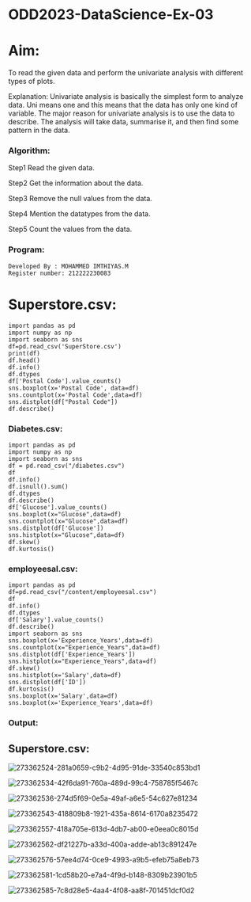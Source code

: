 # ODD2023-DataScience-Ex-03
# Aim:
To read the given data and perform the univariate analysis with different types of plots.

Explanation: Univariate analysis is basically the simplest form to analyze data. Uni means one and this means that the data has only one kind of variable. The major reason for univariate analysis is to use the data to describe. The analysis will take data, summarise it, and then find some pattern in the data.

### Algorithm:
Step1 Read the given data.

Step2 Get the information about the data.

Step3 Remove the null values from the data.

Step4 Mention the datatypes from the data.

Step5 Count the values from the data.

###  Program:
```
Developed By : MOHAMMED IMTHIYAS.M
Register number: 212222230083
```
# Superstore.csv:
```
import pandas as pd
import numpy as np
import seaborn as sns
df=pd.read_csv('SuperStore.csv')
print(df)
df.head()
df.info()
df.dtypes
df['Postal Code'].value_counts()
sns.boxplot(x='Postal Code', data=df)
sns.countplot(x='Postal Code',data=df)
sns.distplot(df["Postal Code"])
df.describe()
```
### Diabetes.csv:
```
import pandas as pd
import numpy as np
import seaborn as sns
df = pd.read_csv("/diabetes.csv")
df
df.info()
df.isnull().sum()
df.dtypes
df.describe()
df['Glucose'].value_counts()
sns.boxplot(x="Glucose",data=df)
sns.countplot(x="Glucose",data=df)
sns.distplot(df['Glucose'])
sns.histplot(x="Glucose",data=df)
df.skew()
df.kurtosis()
```
### employeesal.csv:
```
import pandas as pd
df=pd.read_csv("/content/employeesal.csv")
df
df.info()
df.dtypes
df['Salary'].value_counts()
df.describe()
import seaborn as sns
sns.boxplot(x='Experience_Years',data=df)
sns.countplot(x="Experience_Years",data=df)
sns.distplot(df['Experience_Years'])
sns.histplot(x="Experience_Years",data=df)
df.skew()
sns.histplot(x='Salary',data=df)
sns.distplot(df['ID'])
df.kurtosis()
sns.boxplot(x='Salary',data=df)
sns.boxplot(x='Experience_Years',data=df)
```
### Output:
## Superstore.csv:




![273362524-281a0659-c9b2-4d95-91de-33540c853bd1](https://github.com/imthiyas19/ODD2023-DataScience-Ex-03/assets/120353416/f68f6abb-d614-4ac2-87b3-71db4d43e2b8)



![273362534-42f6da91-760a-489d-99c4-758785f5467c](https://github.com/imthiyas19/ODD2023-DataScience-Ex-03/assets/120353416/64aefaf8-8202-41cc-93d6-e9402089992c)

![273362536-274d5f69-0e5a-49af-a6e5-54c627e81234](https://github.com/imthiyas19/ODD2023-DataScience-Ex-03/assets/120353416/aa8e2098-0abd-4308-b7c6-faf39a4d21dc)






![273362543-418809b8-1921-435a-8614-6170a8235472](https://github.com/imthiyas19/ODD2023-DataScience-Ex-03/assets/120353416/31d9a8b4-36d9-4d5c-ad04-1289978c2e0d)


![273362557-418a705e-613d-4db7-ab00-e0eea0c8015d](https://github.com/imthiyas19/ODD2023-DataScience-Ex-03/assets/120353416/a2c95e20-55bc-4727-b60b-d33a55694b0c)



![273362562-df21227b-a33d-400a-adde-ab13c891247e](https://github.com/imthiyas19/ODD2023-DataScience-Ex-03/assets/120353416/c2b52cad-71b6-4989-98e3-f88f847a109c)


![273362576-57ee4d74-0ce9-4993-a9b5-efeb75a8eb73](https://github.com/imthiyas19/ODD2023-DataScience-Ex-03/assets/120353416/ff467f26-05e6-4474-a931-4865de097d13)

![273362581-1cd58b20-e7a4-4f9d-b148-8309b23901b5](https://github.com/imthiyas19/ODD2023-DataScience-Ex-03/assets/120353416/f23ea6e1-46f9-4308-a73f-65f022f46c05)



![273362585-7c8d28e5-4aa4-4f08-aa8f-701451dcf0d2](https://github.com/imthiyas19/ODD2023-DataScience-Ex-03/assets/120353416/b1f8537e-7a25-49bc-9685-3eb927551972)

























